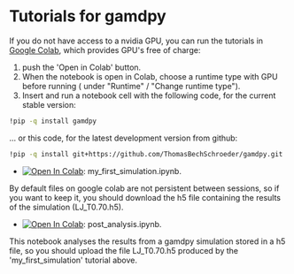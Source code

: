 # Tutorials for gamdpy

If you do not have access to a nvidia GPU, you can run the tutorials in [Google Colab](https://colab.research.google.com/), which provides GPU's free of charge: 
1) push the 'Open in Colab' button.
2) When the notebook is open in Colab, choose a runtime type with GPU before running ( under "Runtime" / "Change runtime type").
3) Insert and run a notebook cell with the following code, for the current stable version:

```sh
!pip -q install gamdpy
```
... or this code, for the latest development version from github:

```sh
!pip -q install git+https://github.com/ThomasBechSchroeder/gamdpy.git
```

* [<img src="https://colab.research.google.com/assets/colab-badge.svg" alt="Open In Colab"/>](https://colab.research.google.com/github/ThomasBechSchroeder/gamdpy/blob/master/tutorials/my_first_simulation.ipynb): my_first_simulation.ipynb.

By default files on google colab are not persistent between sessions, so if you want to keep it, you should download the h5 file containing the results of the simulation (LJ_T0.70.h5).

* [<img src="https://colab.research.google.com/assets/colab-badge.svg" alt="Open In Colab"/>](https://colab.research.google.com/github/ThomasBechSchroeder/gamdpy/blob/master/tutorials/post_analysis.ipynb): post_analysis.ipynb. 

This notebook analyses the results from a gamdpy simulation stored in a h5 file, so you should upload the file LJ_T0.70.h5 produced by the 'my_first_simulation' tutorial above.
 
